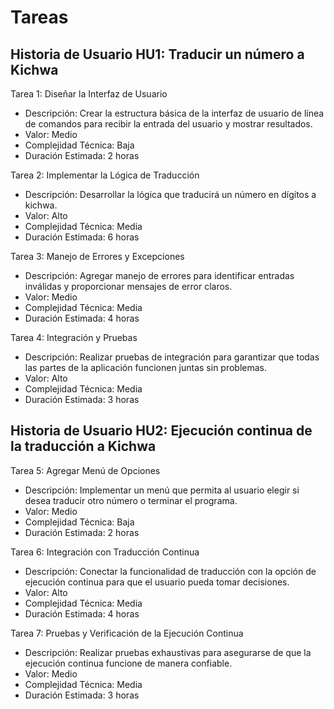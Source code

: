 # Tareas

## Historia de Usuario HU1: Traducir un número a Kichwa

Tarea 1: Diseñar la Interfaz de Usuario

* Descripción: Crear la estructura básica de la interfaz de usuario de línea de comandos para recibir la entrada del usuario y mostrar resultados.
* Valor: Medio
* Complejidad Técnica: Baja
* Duración Estimada: 2 horas

Tarea 2: Implementar la Lógica de Traducción

* Descripción: Desarrollar la lógica que traducirá un número en dígitos a kichwa.
* Valor: Alto
* Complejidad Técnica: Media
* Duración Estimada: 6 horas

Tarea 3: Manejo de Errores y Excepciones

* Descripción: Agregar manejo de errores para identificar entradas inválidas y proporcionar mensajes de error claros.
* Valor: Medio
* Complejidad Técnica: Media
* Duración Estimada: 4 horas

Tarea 4: Integración y Pruebas

* Descripción: Realizar pruebas de integración para garantizar que todas las partes de la aplicación funcionen juntas sin problemas.
* Valor: Alto
* Complejidad Técnica: Media
* Duración Estimada: 3 horas

## Historia de Usuario HU2: Ejecución continua de la traducción a Kichwa

Tarea 5: Agregar Menú de Opciones

* Descripción: Implementar un menú que permita al usuario elegir si desea traducir otro número o terminar el programa.
* Valor: Medio
* Complejidad Técnica: Baja
* Duración Estimada: 2 horas

Tarea 6: Integración con Traducción Continua

* Descripción: Conectar la funcionalidad de traducción con la opción de ejecución continua para que el usuario pueda tomar decisiones.
* Valor: Alto
* Complejidad Técnica: Media
* Duración Estimada: 4 horas

Tarea 7: Pruebas y Verificación de la Ejecución Continua

* Descripción: Realizar pruebas exhaustivas para asegurarse de que la ejecución continua funcione de manera confiable.
* Valor: Medio
* Complejidad Técnica: Media
* Duración Estimada: 3 horas